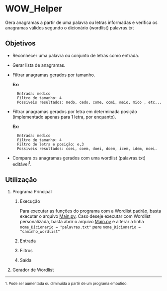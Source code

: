 # WOW_Helper
Gera anagramas a partir de uma palavra ou letras informadas e verifica os anagramas válidos segundo o dicionário (wordlist) palavras.txt

## Objetivos

+ Reconhecer uma palavra ou conjunto de letras como entrada.
+ Gerar lista de anagramas.
+ Filtrar anagramas gerados por tamanho.
    
     **Ex:**
        
        Entrada: medico
        Filtro de tamanho: 4
        Possiveis resultados: medo, cedo, come, comi, meio, mico , etc...

+ Filtrar anagramas gerados por letra em determinada posição (implementado 
apenas para 1 letra, por enquanto).

     **Ex:**
     
        Entrada: medico
        Filtro de tamanho: 4
        Filtro de letra e posição: e,3
        Possiveis resultados: coei, coem, doei, doem, icem, idem, moei.
        
+ Compara os anagramas gerados com uma wordlist (palavras.txt) editável<sup>1</sup>.

## Utilização
1. Programa Principal
    1. Execução
    
        Para executar as funções do programa com a Wordlist padrão,
         basta executar o arquivo [Main.py](./Main.py).
         Caso deseje executar com Wordlist personalizada, basta
         abrir o arquivo [Main.py](./Main.py) e alterar a linha
         ```nome_Dicionario = "palavras.txt"``` para 
         ```nome_Dicionario = "caminho_wordlist"```
    2. Entrada
    3. Filtros
    4. Saída

2. Gerador de Wordlist

<hr />
<p>
<small>1. Pode ser aumentada ou diminuida a 
partir de um programa embutido.
</p>

